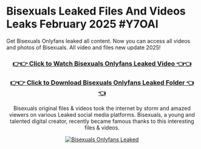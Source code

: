 # Bisexuals Leaked Files And Videos Leaks February 2025 #Y7OAl

Get Bisexuals Onlyfans leaked all content. Now you can access all videos and photos of Bisexuals. All video and files new update 2025!
<div align="center" title="Bisexuals Onlyfans Leaked">
  
### [👉👉 Click to Watch Bisexuals Onlyfans Leaked Video 👈👈](https://links2leaks.com?utm_source=bisexuals&utm_medium=gitfeb)  
### [👉👉 Click to Download Bisexuals Onlyfans Leaked Folder 👈👈](https://links2leaks.com?utm_source=bisexuals&utm_medium=gitfeb)  

Bisexuals original files & videos took the internet by storm and amazed viewers on various Leaked social media platforms. Bisexuals, a young and talented digital creator, recently became famous thanks to this interesting files & videos.

[![Bisexuals Onlyfans Leaked](https://i.ibb.co/93hzkbrt/l2l.gif)](https://links2leaks.com?utm_source=bisexuals&utm_medium=gitfeb)  

</div>
